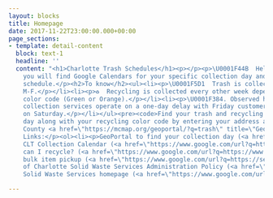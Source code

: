 ```yaml
---
layout: blocks
title: Homepage
date: 2017-11-22T23:00:00.000+00:00
page_sections:
- template: detail-content
  block: text-1
  headline: ''
  content: "<h1>Charlotte Trash Schedules</h1><p></p><p>\U0001F44B  Hello fellow Charlotteans!</p><p>Below
    you will find Google Calendars for your specific collection day and recycling
    schedule.</p><h2>To know</h2><ul><li><p>\U0001F5D1  Trash is collected on weekdays
    M-F.</p></li><li><p>♻️  Recycling is collected every other week depending on your
    color code (Green or Orange).</p></li><li><p>\U0001F384. Observed holidays, all
    collection services operate on a one-day delay with Friday customers serviced
    on Saturday.</p></li></ul><pre><code>Find your trash and recycling collection
    day along with your recycling color code by entering your address at the Mecklenburg
    County <a href=\"https://mcmap.org/geoportal/?q=trash\" title=\"GeoPortal\">GeoPortal</a>.</code></pre><p></p><p></p><p></p><p>Helpful
    Links:</p><ol><li><p>GeoPortal to find your collection day (<a href=\"https://www.google.com/url?q=https://mcmap.org/geoportal/?q%3Dtrash&amp;sa=D&amp;source=calendar&amp;usd=2&amp;usg=AOvVaw13TWXjuDxwNntA_30xaqAH\">link</a>)</p></li><li><p>2021
    CLT Collection Calendar (<a href=\"https://www.google.com/url?q=https://charlottenc.gov/SWS/Documents/SWS_2021_Calendar_3Pages_112020.pdf&amp;sa=D&amp;source=calendar&amp;usd=2&amp;usg=AOvVaw1_rng4Egc1d5TsvDkHMg4i\">.pdf</a>)</p></li><li><p>What
    can I recycle? (<a href=\"https://www.google.com/url?q=https://www.mecknc.gov/LUESA/SolidWaste/Disposal-Recycling/Pages/what-can-and-cannot-be-recycled.aspx&amp;sa=D&amp;source=calendar&amp;usd=2&amp;usg=AOvVaw22ruJ76ywJbtUiHZseMIEQ\">link</a>)</p></li><li><p>Schedule
    bulk item pickup (<a href=\"https://www.google.com/url?q=https://servicerequest.charlottenc.gov/service/BULKITEM&amp;sa=D&amp;source=calendar&amp;usd=2&amp;usg=AOvVaw1vFIZyzoWb-n40KJRDVc9P\">link</a>)</p></li><li><p>City
    of Charlotte Solid Waste Services Administration Policy (<a href=\"https://www.google.com/url?q=https://charlottenc.gov/SWS/Documents/SWS_Administrative_Policy_January_2018.pdf&amp;sa=D&amp;source=calendar&amp;usd=2&amp;usg=AOvVaw0ctmesYsqno7LxwiFf6Gef\">.pdf</a>)</p></li><li><p>CLT
    Solid Waste Services homepage (<a href=\"https://www.google.com/url?q=https://charlottenc.gov/SWS/Pages/default.aspx&amp;sa=D&amp;source=calendar&amp;usd=2&amp;usg=AOvVaw0W89x-gCL_1UrAeKq1mO_o\">link</a>)</p></li></ol><p></p>"

---
```

